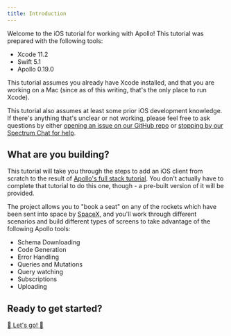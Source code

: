 ```yaml
---
title: Introduction
---
```


Welcome to the iOS tutorial for working with Apollo! This tutorial was prepared with the following tools: 

- Xcode 11.2
- Swift 5.1
- Apollo 0.19.0

This tutorial assumes you already have Xcode installed, and that you are working on a Mac (since as of this writing, that's the only place to run Xcode). 

This tutorial also assumes at least some prior iOS development knowledge. If there's anything that's unclear or not working, please feel free to ask questions by either [opening an issue on our GitHub repo](https://github.com/apollographql/apollo-ios/issues) or [stopping by our Spectrum Chat for help](https://spectrum.chat/apollo/apollo-ios).

## What are you building?

This tutorial will take you through the steps to add an iOS client from scratch to the result of [Apollo's full stack tutorial](https://www.apollographql.com/docs/tutorial/introduction/). You don't actually have to complete that tutorial to do this one, though - a pre-built version of it will be provided. 

The project allows you to "book a seat" on any of the rockets which have been sent into space by [SpaceX](https://www.spacex.com/), and you'll work through different scenarios and build different types of screens to take advantage of the following Apollo tools:

- Schema Downloading
- Code Generation
- Error Handling
- Queries and Mutations
- Query watching
- Subscriptions
- Uploading

## Ready to get started? 

[🚀 Let's go! 🚀](tutorial_1)